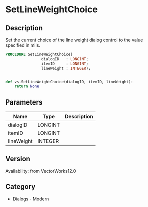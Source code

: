 # SetLineWeightChoice

## Description
Set the current choice of the line weight dialog control to the value specified in mils.

```pascal
PROCEDURE SetLineWeightChoice(
				dialogID   : LONGINT;
				itemID     : LONGINT;
				lineWeight : INTEGER);
```

```python

def vs.SetLineWeightChoice(dialogID, itemID, lineWeight):
    return None
```

## Parameters
|Name|Type|Description|
|---|---|---|
|dialogID|LONGINT||
|itemID|LONGINT||
|lineWeight|INTEGER||

## Version
Availability: from VectorWorks12.0
## Category
* Dialogs - Modern

